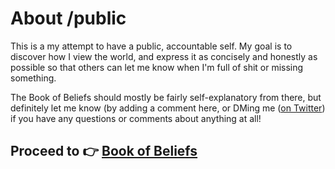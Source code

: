 # About /public

This is a my attempt to have a public, accountable self. My goal is to discover how I view the world, and express it as concisely and honestly as possible so that others can let me know when I'm full of shit or missing something.

The Book of Beliefs should mostly be fairly self-explanatory from there, but definitely let me know \(by adding a comment here, or DMing me \([on Twitter](https://twitter.com/buster)\) if you have any questions or comments about anything at all!

## Proceed to 👉 [Book of Beliefs](https://buster.gitbooks.io/public/book-of-beliefs.html)




